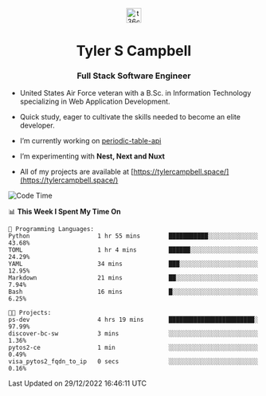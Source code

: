 <p align="center">
<a href="https://www.linkedin.com/in/t36campbell" target="blank"><img align="center" src="https://ik.imagekit.io/t36campbell/Portfolio/linkedin.png.original_m8bbGgPh6.png" alt="t36campbell" height="30" width="30" /></a>
</p>
<h1 align="center">Tyler S Campbell</h1>
<h3 align="center">Full Stack Software Engineer</h3>

* United States Air Force veteran with a B.Sc. in Information Technology specializing in Web Application Development. 

* Quick study, eager to cultivate the skills needed to become an elite developer.

* I’m currently working on [periodic-table-api](https://github.com/t36campbell/periodic-table-api)

* I’m experimenting with **Nest, Next and Nuxt**

* All of my projects are available at [https://tylercampbell.space/](https://tylercampbell.space/)

<!--START_SECTION:waka-->
![Code Time](http://img.shields.io/badge/Code%20Time-2%2C061%20hrs%2030%20mins-blue)

📊 **This Week I Spent My Time On** 

```text
💬 Programming Languages: 
Python                   1 hr 55 mins        ███████████░░░░░░░░░░░░░░   43.68% 
TOML                     1 hr 4 mins         ██████░░░░░░░░░░░░░░░░░░░   24.29% 
YAML                     34 mins             ███░░░░░░░░░░░░░░░░░░░░░░   12.95% 
Markdown                 21 mins             ██░░░░░░░░░░░░░░░░░░░░░░░   7.94% 
Bash                     16 mins             █░░░░░░░░░░░░░░░░░░░░░░░░   6.25%

🐱‍💻 Projects: 
ps-dev                   4 hrs 19 mins       ████████████████████████░   97.99% 
discover-bc-sw           3 mins              ░░░░░░░░░░░░░░░░░░░░░░░░░   1.36% 
pytos2-ce                1 min               ░░░░░░░░░░░░░░░░░░░░░░░░░   0.49% 
visa_pytos2_fqdn_to_ip   0 secs              ░░░░░░░░░░░░░░░░░░░░░░░░░   0.16%

```


 Last Updated on 29/12/2022 16:46:11 UTC
<!--END_SECTION:waka-->
